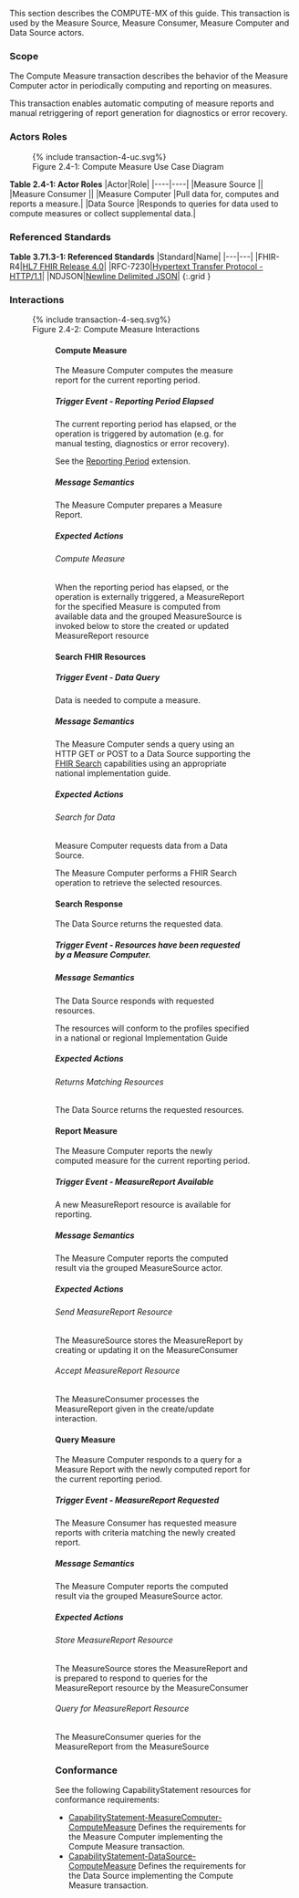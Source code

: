 This section describes the COMPUTE-MX of this guide. This transaction is used by the Measure Source, Measure Consumer, Measure Computer and Data Source actors.

### Scope

The Compute Measure transaction describes the behavior of the Measure Computer actor in periodically computing
and reporting on measures.


This transaction enables automatic computing of measure reports and manual retriggering of report generation for
diagnostics or error recovery.


### Actors Roles
<figure>
{% include transaction-4-uc.svg%}
<figcaption>Figure 2.4-1: Compute Measure Use Case Diagram</figcaption>
</figure>


**Table 2.4-1: Actor Roles**
|Actor|Role|
|----|----|
|Measure Source ||
|Measure Consumer ||
|Measure Computer |Pull data for, computes and reports a measure.|
|Data Source |Responds to queries for data used to compute measures or collect supplemental data.|

### Referenced Standards

**Table 3.71.3-1: Referenced Standards**
|Standard|Name|
|---|---|
|FHIR-R4|[HL7 FHIR Release 4.0](http://www.hl7.org/FHIR/R4)|
|RFC-7230|[Hypertext Transfer Protocol - HTTP/1.1](https://ietf.org/rfc/rfc7230.html)|
|NDJSON|[Newline Delimited JSON](http://ndjson.org/)|
{:.grid }

### Interactions
<figure>
{% include transaction-4-seq.svg%}
<figcaption>Figure 2.4-2: Compute Measure Interactions</figcaption>
<figure>


#### Compute Measure


The Measure Computer computes the measure report for the current reporting period.


##### Trigger Event - Reporting Period Elapsed

The current reporting period has elapsed, or the operation is triggered by automation (e.g. for manual testing, diagnostics or error recovery).


See the [Reporting Period](StructureDefinition-ReportingPeriod.html) extension.


##### Message Semantics

The Measure Computer prepares a Measure Report.


##### Expected Actions

###### Compute Measure

When the reporting period has elapsed, or the operation is externally triggered, a MeasureReport for the specified Measure is computed from available data and the grouped MeasureSource is invoked below to store the created or updated MeasureReport resource


#### Search FHIR Resources




##### Trigger Event - Data Query

Data is needed to compute a measure.


##### Message Semantics

The Measure Computer sends a query using an HTTP GET or POST to a Data Source supporting the [FHIR Search](https://www.hl7.org/fhir/search.html) capabilities using an appropriate national implementation guide.


##### Expected Actions

###### Search for Data

Measure Computer requests data from a Data Source.


The Measure Computer performs a FHIR Search operation to retrieve the selected resources.


#### Search Response


The Data Source returns the requested data.


##### Trigger Event - Resources have been requested by a Measure Computer.

##### Message Semantics

The Data Source responds with requested resources.


The resources will conform to the profiles specified in a national or regional Implementation Guide


##### Expected Actions

###### Returns Matching Resources

The Data Source returns the requested resources.


#### Report Measure


The Measure Computer reports the newly computed measure for the current reporting period.


##### Trigger Event - MeasureReport Available

A new MeasureReport resource is available for reporting.


##### Message Semantics

The Measure Computer reports the computed result via the grouped MeasureSource actor.


##### Expected Actions

###### Send MeasureReport Resource

The MeasureSource stores the MeasureReport by creating or updating it on the MeasureConsumer


###### Accept MeasureReport Resource

The MeasureConsumer processes the MeasureReport given in the create/update interaction.


#### Query Measure


The Measure Computer responds to a query for a Measure Report with the newly computed report for the current reporting period.


##### Trigger Event - MeasureReport Requested

The Measure Consumer has requested measure reports with criteria matching the newly created report.


##### Message Semantics

The Measure Computer reports the computed result via the grouped MeasureSource actor.


##### Expected Actions

###### Store MeasureReport Resource

The MeasureSource stores the MeasureReport and is prepared to respond to queries for the MeasureReport resource by the MeasureConsumer


###### Query for MeasureReport Resource

The MeasureConsumer queries for the MeasureReport from the MeasureSource


### Conformance
See the following CapabilityStatement resources for conformance requirements:

* [CapabilityStatement-MeasureComputer-ComputeMeasure](CapabilityStatement-MeasureComputer-ComputeMeasure.html) Defines the requirements for the Measure Computer implementing the Compute Measure transaction.
* [CapabilityStatement-DataSource-ComputeMeasure](CapabilityStatement-DataSource-ComputeMeasure.html) Defines the requirements for the Data Source implementing the Compute Measure transaction.